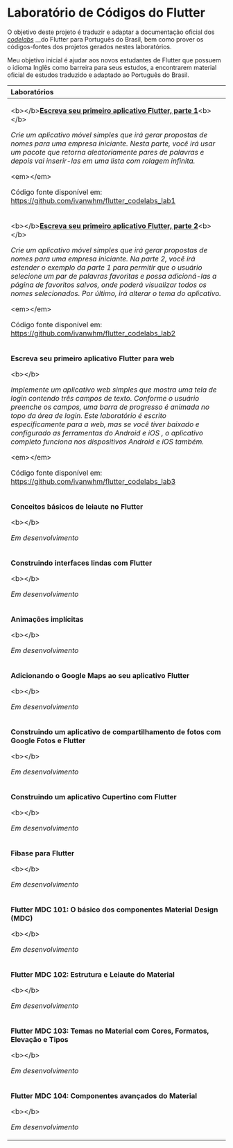 # Laboratório de Códigos do Flutter

O objetivo deste projeto é traduzir e adaptar a documentação oficial dos [_codelabs_](https://flutter.dev/docs/codelabs) __do Flutter para Português do Brasil, bem como prover os códigos-fontes dos projetos gerados nestes laboratórios.

Meu objetivo inicial é ajudar aos novos estudantes de Flutter que possuem o idioma Inglês como barreira para seus estudos, a encontrarem material oficial de estudos traduzido e adaptado ao Português do Brasil.

<table>
  <thead>
    <tr>
      <th style="text-align:left">Laborat&#xF3;rio<b>s</b>
      </th>
    </tr>
  </thead>
  <tbody>
    <tr>
      <td style="text-align:left">
        <p>&lt;b&gt;&lt;/b&gt;<a href="https://ivanwhm.gitbook.io/laboratorios-de-codigo-do-flutter/escreva-seu-primeiro-aplicativo-flutter-parte-1/introducao"><b>Escreva seu primeiro aplicativo Flutter, parte 1</b></a>&lt;b&gt;&lt;/b&gt;</p>
        <p></p>
        <p><em>Crie um aplicativo m&#xF3;vel simples que ir&#xE1; gerar  propostas de nomes para uma empresa iniciante. Nesta parte, voc&#xEA; ir&#xE1; usar um pacote que retorna aleatoriamente pares de palavras e depois vai inserir-las em uma lista com rolagem infinita.</em>
        </p>
        <p>&lt;em&gt;&lt;/em&gt;</p>
        <p>C&#xF3;digo fonte dispon&#xED;vel em: <a href="https://github.com/ivanwhm/flutter_codelabs_lab1">https://github.com/ivanwhm/flutter_codelabs_lab1</a>
        </p>
      </td>
    </tr>
    <tr>
      <td style="text-align:left">
        <p>&lt;b&gt;&lt;/b&gt;<a href="https://ivanwhm.gitbook.io/laboratorios-de-codigo-do-flutter/escreva-seu-primeiro-aplicativo-flutter-parte-2/introducao"><b>Escreva seu primeiro aplicativo Flutter, parte 2</b></a>&lt;b&gt;&lt;/b&gt;</p>
        <p></p>
        <p><em>Crie um aplicativo m&#xF3;vel simples que ir&#xE1; gerar  propostas de nomes para uma empresa iniciante. Na parte 2, voc&#xEA; ir&#xE1; estender o exemplo da parte 1 para permitir que o usu&#xE1;rio selecione um par de palavras favoritas e possa adicion&#xE1;-las a p&#xE1;gina de favoritos salvos, onde poder&#xE1; visualizar todos os nomes selecionados. Por &#xFA;ltimo, ir&#xE1; alterar o tema do aplicativo.</em>
        </p>
        <p>&lt;em&gt;&lt;/em&gt;</p>
        <p>C&#xF3;digo fonte dispon&#xED;vel em: <a href="https://github.com/ivanwhm/flutter_codelabs_lab2">https://github.com/ivanwhm/flutter_codelabs_lab2</a>
        </p>
      </td>
    </tr>
    <tr>
      <td style="text-align:left">
        <p><b>Escreva seu primeiro aplicativo Flutter para web</b>
        </p>
        <p>&lt;b&gt;&lt;/b&gt;</p>
        <p><em>Implemente um aplicativo web simples que mostra uma tela de login contendo tr&#xEA;s campos de texto. Conforme o usu&#xE1;rio preenche os campos, uma barra de progresso &#xE9; animada no topo da &#xE1;rea de login. Este laborat&#xF3;rio &#xE9; escrito especificamente para a web, mas se voc&#xEA; tiver baixado e configurado as ferramentas do Android e iOS , o aplicativo completo funciona nos dispositivos Android e iOS tamb&#xE9;m.</em>
        </p>
        <p>&lt;em&gt;&lt;/em&gt;</p>
        <p>C&#xF3;digo fonte dispon&#xED;vel em: <a href="https://github.com/ivanwhm/flutter_codelabs_lab3">https://github.com/ivanwhm/flutter_codelabs_lab3</a>
        </p>
      </td>
    </tr>
    <tr>
      <td style="text-align:left">
        <p><b>Conceitos b&#xE1;sicos de leiaute no Flutter</b>
        </p>
        <p>&lt;b&gt;&lt;/b&gt;</p>
        <p><em>Em desenvolvimento</em>
        </p>
      </td>
    </tr>
    <tr>
      <td style="text-align:left">
        <p><b>Construindo interfaces lindas com Flutter</b>
        </p>
        <p>&lt;b&gt;&lt;/b&gt;</p>
        <p><em>Em desenvolvimento</em>
        </p>
      </td>
    </tr>
    <tr>
      <td style="text-align:left">
        <p><b>Anima&#xE7;&#xF5;es impl&#xED;citas</b>
        </p>
        <p>&lt;b&gt;&lt;/b&gt;</p>
        <p><em>Em desenvolvimento</em>
        </p>
      </td>
    </tr>
    <tr>
      <td style="text-align:left">
        <p><b>Adicionando o Google Maps ao seu aplicativo Flutter</b>
        </p>
        <p>&lt;b&gt;&lt;/b&gt;</p>
        <p><em>Em desenvolvimento</em>
        </p>
      </td>
    </tr>
    <tr>
      <td style="text-align:left">
        <p><b>Construindo um aplicativo de compartilhamento de fotos com Google Fotos e Flutter</b>
        </p>
        <p>&lt;b&gt;&lt;/b&gt;</p>
        <p><em>Em desenvolvimento</em>
        </p>
      </td>
    </tr>
    <tr>
      <td style="text-align:left">
        <p><b>Construindo um aplicativo Cupertino com Flutter</b>
        </p>
        <p>&lt;b&gt;&lt;/b&gt;</p>
        <p><em>Em desenvolvimento</em>
        </p>
      </td>
    </tr>
    <tr>
      <td style="text-align:left">
        <p><b>Fibase para Flutter</b>
        </p>
        <p>&lt;b&gt;&lt;/b&gt;</p>
        <p><em>Em desenvolvimento</em>
        </p>
      </td>
    </tr>
    <tr>
      <td style="text-align:left">
        <p><b>Flutter MDC 101: O b&#xE1;sico dos componentes Material Design (MDC)</b>
        </p>
        <p>&lt;b&gt;&lt;/b&gt;</p>
        <p><em>Em desenvolvimento</em>
        </p>
      </td>
    </tr>
    <tr>
      <td style="text-align:left">
        <p><b>Flutter MDC 102: Estrutura e Leiaute do Material</b>
        </p>
        <p>&lt;b&gt;&lt;/b&gt;</p>
        <p><em>Em desenvolvimento</em>
        </p>
      </td>
    </tr>
    <tr>
      <td style="text-align:left">
        <p><b>Flutter MDC 103: Temas no Material com Cores, Formatos, Eleva&#xE7;&#xE3;o e Tipos</b>
        </p>
        <p>&lt;b&gt;&lt;/b&gt;</p>
        <p><em>Em desenvolvimento</em>
        </p>
      </td>
    </tr>
    <tr>
      <td style="text-align:left">
        <p><b>Flutter MDC 104: Componentes avan&#xE7;ados do Material</b>
        </p>
        <p>&lt;b&gt;&lt;/b&gt;</p>
        <p><em>Em desenvolvimento</em>
        </p>
      </td>
    </tr>
  </tbody>
</table>

